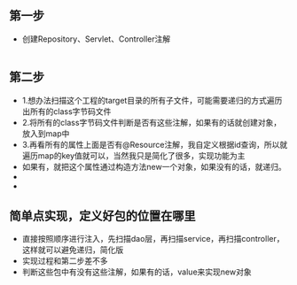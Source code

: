 ## 第一步
- 创建Repository、Servlet、Controller注解
```java

```
## 第二步
- 1.想办法扫描这个工程的target目录的所有子文件，可能需要递归的方式遍历出所有的class字节码文件
- 2.将所有的class字节码文件判断是否有这些注解，如果有的话就创建对象，放入到map中
- 3.再看所有的属性上面是否有@Resource注解，我自定义根据id查询，所以就遍历map的key值就可以，当然我只是简化了很多，实现功能为主
- 如果有，就把这个属性通过构造方法new一个对象，如果没有的话，就递归。
- 
- 
## 简单点实现，定义好包的位置在哪里
- 直接按照顺序进行注入，先扫描dao层，再扫描service，再扫描controller，这样就可以避免递归，简化版
- 实现过程和第二步差不多
- 判断这些包中有没有这些注解，如果有的话，value来实现new对象